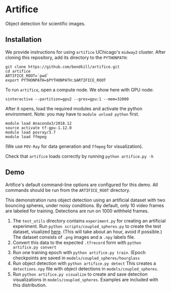 # Artifice

Object detection for scientific images.

## Installation

We provide instructions for using `artifice` UChicago's `midway2` cluster. After
cloning this repository, add its directory to the `PYTHONPATH`:
```
git clone https://github.com/bendkill/artifice.git
cd artifice
ARTIFICE_ROOT=`pwd`
export PYTHONPATH=$PYTHONPATH:$ARTIFICE_ROOT
```

To run `artifice`, open a compute node. We show here with GPU node: 
```
sinteractive --partition=gpu2 --gres=gpu:1 --mem=32000
```

After it opens, load the required modules and activate the python
environment. Note: you may have to `module unload python` first.
```
module load Anaconda3/2018.12
source activate tf-gpu-1.12.0
module load povray/3.7
module load ffmpeg
```

(We use `POV-Ray` for data generation and `ffmpeg` for visualization).

Check that `artifice` loads correctly by running `python artifice.py -h`

## Demo

Artifice's default command-line options are configured for this demo. All
commands should be run from the `ARTIFICE_ROOT` directory.

This demonstration runs object detection using an artificial dataset with two
bouncing spheres, under noisy conditions. By default, only 10 video frames are
labeled for training. Detections are run on 1000 withheld frames.

1. The `test_utils` directory contains `experiment.py` for creating an
   artificial experiment. Run ```python scripts/coupled_spheres.py``` to create
   the test dataset, viualized
   [here](https://github.com/bendkill/artifice/blob/master/docs/coupled_spheres.mp4).
   (This will take about an hour, avoid if possible.) The dataset consists of
   `.png` images and a `.npy` labels file.
2. Convert this data to the expected `.tfrecord` form with
   ```python artifice.py convert```
3. Run one training epoch with ```python artifice.py train```. (Epoch
   checkpoints are saved in `models/coupled_spheres/hourglass`
4. Run object detection with ```python artifice.py detect``` This creates a
   `detections.npy` file with object detections in `models/coupled_spheres`.
5. Run ```python artifice.py visualize``` to create and save detection
   visualizations in `models/coupled_spheres`. Examples are included with this
   distribution.
